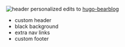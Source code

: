 ![header](https://nate.unpass.net/images/unpass-bear-preview.png)
personalized edits to [hugo-bearblog](https://github.com/janraasch/hugo-bearblog)
- custom header
- black background
- extra nav links
- custom footer
